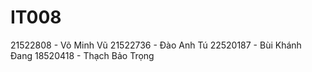 # IT008
21522808 - Võ Minh Vũ
21522736 - Đào Anh Tú
22520187 - Bùi Khánh Đang
18520418 - Thạch Bảo Trọng
